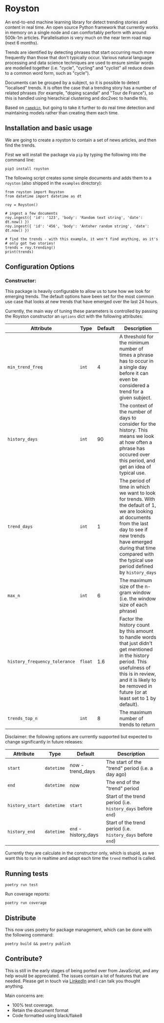 # Royston

An end-to-end machine learning library for detect trending stories and content in real time. An open source Python framework that currently works in memory on a single node and can comfortably perform with around 500k-1m articles. Parallelisation is very much on the near term road map (next 6 months).

Trends are identified by detecting phrases that start occurring much more frequently than those that don't typically occur. Various natural language processing and data science techniques are used to ensure similar words are modelled together (i.e. "cycle", "cycling" and "cyclist" all reduce down to a common word form, such as "cycle").

Documents can be grouped by a subject, so it is possible to detect "localised" trends. It is often the case that a trending story has a number of related phrases (for example, "doping scandal" and "Tour de France"), so this is handled using hierachical clustering and doc2vec to handle this.

Based on [`ramekin`](https://github.com/readikus/ramekin), but going to take it further to do real time detection and maintaining models rather than creating them each time.

## Installation and basic usage

We are going to create a royston to contain a set of news articles, and then find the trends.

First we will install the package via `pip` by typing the following into the command line:

```
pip3 install royston
```

The following script creates some simple documents and adds them to a `royston` (also shipped in the `examples` directory):

```
from royston import Royston
from datetime import datetime as dt

roy = Royston()

# ingest a few documents
roy.ingest({ 'id': '123', 'body': 'Random text string', 'date': dt.now() })
roy.ingest({ 'id': '456', 'body': 'Antoher random string', 'date': dt.now() })

# find the trends - with this example, it won't find anything, as it's
# only got two stories!
trends = roy.trending()
print(trends)
```

## Configuration Options

### Constructor:

This package is heavily configurable to allow us to tune how we look for emerging trends. The default options have been set for the most common use case that looks at new trends that have emerged over the last 24 hours.

Currently, the main way of tuning these parameters is controlled by passing the Royston constructor an `options` dict with the following attributes:

| Attribute      | Type   | Default | Description                      |
|----------------|--------|---------|----------------------------------|
| `min_trend_freq` | `int` | 4 | A threshold for the minimum number of times a phrase has to occur in a single day before it can even be considered a trend for a given subject. |
| `history_days` | `int` | 90 | The context of the number of days to consider for the history. This means we look at how often a phrase has occured over this period, and get an idea of typical use. |
| `trend_days` | `int` | 1 | The period of time in which we want to look for trends. With the default of 1, we are looking at documents from the last day to see if new trends have emerged during that time compared with the typical use period defined by `history_days` |
| `max_n` | `int` | 6 | The maximum size of the n-gram window (i.e. the window size of each phrase) |
| `history_frequency_tolerance` | `float` | 1.6 | Factor the history count by this amount to handle words that just didn't get mentioned in the history period. This usefulness of this is in review, and it is likely to be removed in future (or at least set to 1 by default). |
| `trends_top_n` | `int` | 8 | The maximum number of trends to return |

Disclaimer: the following options are currently supported but expected to change significantly in future releases:

| Attribute       | Type       | Default | Description                      |
|-----------------|------------|---------|----------------------------------|
| `start`         | `datetime` | now - trend_days | The start of the "trend" period (i.e. a day ago) |
| `end`           | `datetime` | now              | The end of the "trend" period  | 
| `history_start` | `datetime` | `start`          | Start of the trend period (i.e. `history_days` before `end`) |
| `history_end`   | `datetime` | `end` - history_days | Start of the trend period (i.e. `history_days` before `end`) |

Currently they are calculate in the constructor only, which is stupid, as we want this to run in realtime and adapt each time the `trend` method is called.

## Running tests

```
poetry run test
```

Run coverage reports:

```
poetry run coverage
```

## Distribute

This now uses poetry for package management, which can be done with the following command:

```
poetry build && poetry publish
```

## Contribute?

This is still in the early stages of being ported over from JavaScript, and any help would be appreciated. The issues contain a lot of features that are needed. Please get in touch via [LinkedIn](https://www.linkedin.com/in/ianreadnorwich/) and I can talk you thought anything.

Main concerns are:

* 100% test coverage.
* Retain the document format
* Code formatted using black/flake8
